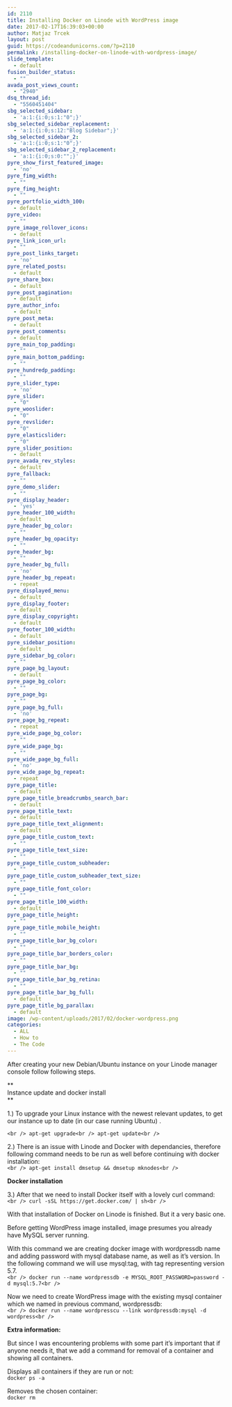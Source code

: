```yaml
---
id: 2110
title: Installing Docker on Linode with WordPress image
date: 2017-02-17T16:39:03+00:00
author: Matjaz Trcek
layout: post
guid: https://codeandunicorns.com/?p=2110
permalink: /installing-docker-on-linode-with-wordpress-image/
slide_template:
  - default
fusion_builder_status:
  - ""
avada_post_views_count:
  - "2940"
dsq_thread_id:
  - "5560451404"
sbg_selected_sidebar:
  - 'a:1:{i:0;s:1:"0";}'
sbg_selected_sidebar_replacement:
  - 'a:1:{i:0;s:12:"Blog Sidebar";}'
sbg_selected_sidebar_2:
  - 'a:1:{i:0;s:1:"0";}'
sbg_selected_sidebar_2_replacement:
  - 'a:1:{i:0;s:0:"";}'
pyre_show_first_featured_image:
  - 'no'
pyre_fimg_width:
  - ""
pyre_fimg_height:
  - ""
pyre_portfolio_width_100:
  - default
pyre_video:
  - ""
pyre_image_rollover_icons:
  - default
pyre_link_icon_url:
  - ""
pyre_post_links_target:
  - 'no'
pyre_related_posts:
  - default
pyre_share_box:
  - default
pyre_post_pagination:
  - default
pyre_author_info:
  - default
pyre_post_meta:
  - default
pyre_post_comments:
  - default
pyre_main_top_padding:
  - ""
pyre_main_bottom_padding:
  - ""
pyre_hundredp_padding:
  - ""
pyre_slider_type:
  - 'no'
pyre_slider:
  - "0"
pyre_wooslider:
  - "0"
pyre_revslider:
  - "0"
pyre_elasticslider:
  - "0"
pyre_slider_position:
  - default
pyre_avada_rev_styles:
  - default
pyre_fallback:
  - ""
pyre_demo_slider:
  - ""
pyre_display_header:
  - 'yes'
pyre_header_100_width:
  - default
pyre_header_bg_color:
  - ""
pyre_header_bg_opacity:
  - ""
pyre_header_bg:
  - ""
pyre_header_bg_full:
  - 'no'
pyre_header_bg_repeat:
  - repeat
pyre_displayed_menu:
  - default
pyre_display_footer:
  - default
pyre_display_copyright:
  - default
pyre_footer_100_width:
  - default
pyre_sidebar_position:
  - default
pyre_sidebar_bg_color:
  - ""
pyre_page_bg_layout:
  - default
pyre_page_bg_color:
  - ""
pyre_page_bg:
  - ""
pyre_page_bg_full:
  - 'no'
pyre_page_bg_repeat:
  - repeat
pyre_wide_page_bg_color:
  - ""
pyre_wide_page_bg:
  - ""
pyre_wide_page_bg_full:
  - 'no'
pyre_wide_page_bg_repeat:
  - repeat
pyre_page_title:
  - default
pyre_page_title_breadcrumbs_search_bar:
  - default
pyre_page_title_text:
  - default
pyre_page_title_text_alignment:
  - default
pyre_page_title_custom_text:
  - ""
pyre_page_title_text_size:
  - ""
pyre_page_title_custom_subheader:
  - ""
pyre_page_title_custom_subheader_text_size:
  - ""
pyre_page_title_font_color:
  - ""
pyre_page_title_100_width:
  - default
pyre_page_title_height:
  - ""
pyre_page_title_mobile_height:
  - ""
pyre_page_title_bar_bg_color:
  - ""
pyre_page_title_bar_borders_color:
  - ""
pyre_page_title_bar_bg:
  - ""
pyre_page_title_bar_bg_retina:
  - ""
pyre_page_title_bar_bg_full:
  - default
pyre_page_title_bg_parallax:
  - default
image: /wp-content/uploads/2017/02/docker-wordpress.png
categories:
  - ALL
  - How to
  - The Code
---
```

After creating your new Debian/Ubuntu instance on your Linode manager console follow following steps.

**  
Instance update and docker install  
** 

1.) To upgrade your Linux instance with the newest relevant updates, to get our instance up to date (in our case running Ubuntu) .

`<br />
apt-get upgrade<br />
apt-get update<br />
` 

2.) There is an issue with Linode and Docker with dependancies, therefore following command needs to be run as well before continuing with docker installation:  
`<br />
apt-get install dmsetup && dmsetup mknodes<br />
` 

**Docker installation**

3.) After that we need to install Docker itself with a lovely curl command:  
`<br />
curl -sSL https://get.docker.com/ | sh<br />
` 

With that installation of Docker on Linode is finished. But it a very basic one.

Before getting WordPress image installed, image presumes you already have MySQL server running.

With this command we are creating docker image with wordpressdb name and adding password with mysql database name, as well as it&#8217;s version. In the following command we will use mysql:tag, with tag representing version 5.7.  
`<br />
docker run --name wordpressdb -e MYSQL_ROOT_PASSWORD=password -d mysql:5.7<br />
` 

Now we need to create WordPress image with the existing mysql container which we named in previous command, wordpressdb:  
`<br />
docker run --name wordpresscu --link wordpressdb:mysql -d wordpress<br />
` 

**Extra information:**

But since I was encountering problems with some part it&#8217;s important that if anyone needs it, that we add a command for removal of a container and showing all containers.

Displays all containers if they are run or not:  
`docker ps -a`

Removes the chosen container:  
`docker rm`